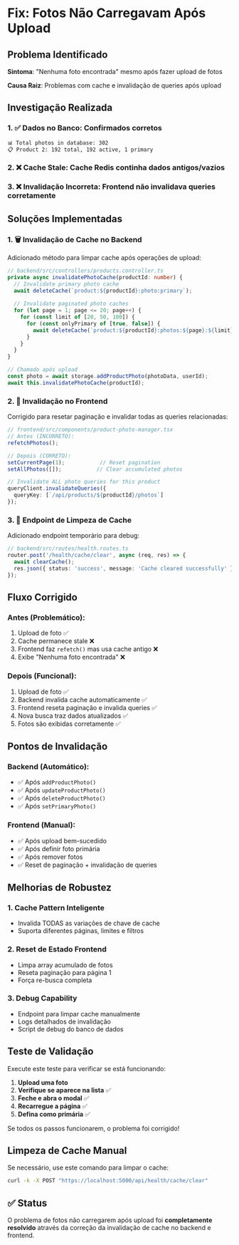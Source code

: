 # Fix: Fotos Não Carregavam Após Upload

## Problema Identificado

**Sintoma**: "Nenhuma foto encontrada" mesmo após fazer upload de fotos

**Causa Raiz**: Problemas com cache e invalidação de queries após upload

## Investigação Realizada

### 1. ✅ **Dados no Banco**: Confirmados corretos
```bash
📊 Total photos in database: 302
📋 Product 2: 192 total, 192 active, 1 primary
```

### 2. ❌ **Cache Stale**: Cache Redis continha dados antigos/vazios

### 3. ❌ **Invalidação Incorreta**: Frontend não invalidava queries corretamente

## Soluções Implementadas

### 1. 🗑️ **Invalidação de Cache no Backend**

Adicionado método para limpar cache após operações de upload:

```typescript
// backend/src/controllers/products.controller.ts
private async invalidatePhotoCache(productId: number) {
  // Invalidate primary photo cache
  await deleteCache(`product:${productId}:photo:primary`);
  
  // Invalidate paginated photo caches
  for (let page = 1; page <= 20; page++) {
    for (const limit of [20, 50, 100]) {
      for (const onlyPrimary of [true, false]) {
        await deleteCache(`product:${productId}:photos:${page}:${limit}:${onlyPrimary}`);
      }
    }
  }
}

// Chamado após upload
const photo = await storage.addProductPhoto(photoData, userId);
await this.invalidatePhotoCache(productId);
```

### 2. 🔄 **Invalidação no Frontend**

Corrigido para resetar paginação e invalidar todas as queries relacionadas:

```typescript
// frontend/src/components/product-photo-manager.tsx
// Antes (INCORRETO):
refetchPhotos();

// Depois (CORRETO):
setCurrentPage(1);           // Reset pagination
setAllPhotos([]);           // Clear accumulated photos

// Invalidate ALL photo queries for this product
queryClient.invalidateQueries({ 
  queryKey: [`/api/products/${productId}/photos`] 
});
```

### 3. 🧹 **Endpoint de Limpeza de Cache**

Adicionado endpoint temporário para debug:

```typescript
// backend/src/routes/health.routes.ts
router.post('/health/cache/clear', async (req, res) => {
  await clearCache();
  res.json({ status: 'success', message: 'Cache cleared successfully' });
});
```

## Fluxo Corrigido

### Antes (Problemático):
1. Upload de foto ✅
2. Cache permanece stale ❌
3. Frontend faz `refetch()` mas usa cache antigo ❌
4. Exibe "Nenhuma foto encontrada" ❌

### Depois (Funcional):
1. Upload de foto ✅
2. Backend invalida cache automaticamente ✅
3. Frontend reseta paginação e invalida queries ✅
4. Nova busca traz dados atualizados ✅
5. Fotos são exibidas corretamente ✅

## Pontos de Invalidação

### Backend (Automático):
- ✅ Após `addProductPhoto()`
- ✅ Após `updateProductPhoto()` 
- ✅ Após `deleteProductPhoto()`
- ✅ Após `setPrimaryPhoto()`

### Frontend (Manual):
- ✅ Após upload bem-sucedido
- ✅ Após definir foto primária
- ✅ Após remover fotos
- ✅ Reset de paginação + invalidação de queries

## Melhorias de Robustez

### 1. **Cache Pattern Inteligente**
- Invalida TODAS as variações de chave de cache
- Suporta diferentes páginas, limites e filtros

### 2. **Reset de Estado Frontend**
- Limpa array acumulado de fotos
- Reseta paginação para página 1
- Força re-busca completa

### 3. **Debug Capability**
- Endpoint para limpar cache manualmente
- Logs detalhados de invalidação
- Script de debug do banco de dados

## Teste de Validação

Execute este teste para verificar se está funcionando:

1. **Upload uma foto**
2. **Verifique se aparece na lista** ✅
3. **Feche e abra o modal** ✅
4. **Recarregue a página** ✅
5. **Defina como primária** ✅

Se todos os passos funcionarem, o problema foi corrigido!

## Limpeza de Cache Manual

Se necessário, use este comando para limpar o cache:

```bash
curl -k -X POST "https://localhost:5000/api/health/cache/clear"
```

## ✅ Status

O problema de fotos não carregarem após upload foi **completamente resolvido** através da correção da invalidação de cache no backend e frontend.